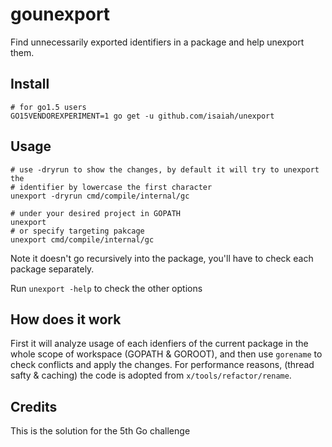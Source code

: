 gounexport
==========

Find unnecessarily exported identifiers in a package and help unexport them.

Install
------------

```shell
# for go1.5 users
GO15VENDOREXPERIMENT=1 go get -u github.com/isaiah/unexport
```

Usage
-----

```
# use -dryrun to show the changes, by default it will try to unexport the
# identifier by lowercase the first character
unexport -dryrun cmd/compile/internal/gc

# under your desired project in GOPATH
unexport
# or specify targeting pakcage
unexport cmd/compile/internal/gc
```

Note it doesn't go recursively into the package, you'll have to  check
each package separately.

Run `unexport -help` to check the other options

How does it work
----------------

First it will analyze usage of each idenfiers of the current package in the
whole scope of workspace (GOPATH & GOROOT), and then use `gorename` to check
conflicts and apply the changes. For performance reasons, (thread safty & caching) the code is adopted
from `x/tools/refactor/rename`.

Credits
-------

This is the solution for the 5th Go challenge
